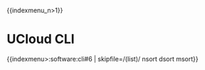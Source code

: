 {{indexmenu_n>1}}

# UCloud CLI

{{indexmenu>:software:cli#6 | skipfile=/(list)/ nsort dsort msort}}
